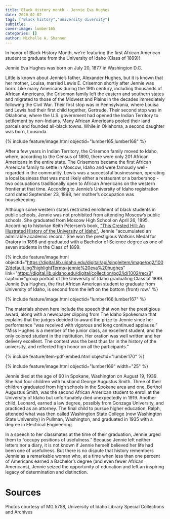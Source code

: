 ```yaml
---
title: Black History month - Jennie Eva Hughes
date: 2020-02-02
tags: ["Black history","university diversity"]
subtitle: 
cover-image: lumber165
categories: []
author: Michelle A. Shannon
---
```


In honor of Black History Month, we’re featuring the first African American student to graduate from the University of Idaho (Class of 1899)!

Jennie Eva Hughes was born on July 20, 1877 in Washington D.C. 

Little is known about Jennie’s father, Alexander Hughes, but it is known that her mother, Louisa, married Lewis E. Crisemon shortly after Jennie was born. Like many Americans during the 19th century, including thousands of African Americans, the Crisemon family left the eastern and southern states and migrated to those of the Midwest and Plains in the decades immediately following the Civil War. Their first stop was in Pennsylvania, where Louisa and Lewis had their first child together, Gertrude. Their second stop was in Oklahoma, where the U.S. government had opened the Indian Territory to settlement by non-Indians. Many African Americans pooled their land parcels and founded all-black towns. While in Oklahoma, a second daughter was born, Lousinda. 

{% include feature/image.html objectid="lumber165;lumber168" %}

After a few years in Indian Territory, the Crisemon family moved to Idaho, where, according to the Census of 1890, there were only 201 African Americans in the entire state. The Crisemons became the first African American family to settle in Moscow, Idaho and were famously well-regarded in the community. Lewis was a successful businessman, operating a local business that was most likely either a restaurant or a barbershop - two occupations traditionally open to African Americans on the western frontier at that time. According to Jennie’s University of Idaho registration card dated September 23, 1898, her mother’s occupation was housekeeping.

Although some western states restricted enrollment of black students in public schools, Jennie was not prohibited from attending Moscow’s public schools. She graduated from Moscow High School on April 26, 1895. According to historian Keith Petersen’s book, ["This Crested Hill: An Illustrated History of the University of Idaho"](https://alliance-primo.hosted.exlibrisgroup.com/primo-explore/fulldisplay?docid=CP71161949450001451&context=L&vid=UID&lang=en_US&search_scope=everything&adaptor=Local%20Search%20Engine&tab=default_tab&query=any,contains,this%20crested%20hill&sortby=rank), Jennie “accumulated an admirable academic record.” She won the prestigious Watkins Medal for Oratory in 1898 and graduated with a Bachelor of Science degree as one of seven students in the Class of 1899.

{% include feature/image.html objectid="https://digital.lib.uidaho.edu/digital/api/singleitem/image/pg2/1002/default.jpg?highlightTerms=jennie%20eva%20hughes" link="https://digital.lib.uidaho.edu/digital/collection/pg2/id/1002/rec/3" caption="group portrait of the University of Idaho graduating Class of 1899. Jennie Eva Hughes, the first African American student to graduate from University of Idaho, is second from the left on the bottom (front) row." %}

{% include feature/image.html objectid="lumber166;lumber167" %}

The materials shown here include the speech that won her the prestigious award, along with a newspaper clipping from The Idaho Spokesman that explains that the judges decided to award the prize to Jennie since her performance “was received with vigorous and long continued applause.” “Miss Hughes is a member of the junior class, an excellent student, and the only colored student in the institution. Her oration was well written and her delivery excellent. The contest was the best thus far in the history of the university, and reflected high honor on all the participants.”

{% include feature/item-pdf-embed.html objectid="lumber170" %}

{% include feature/image.html objectid="lumber169" width="25" %}

Jennie died at the age of 60 in Spokane, Washington on August 19, 1939. She had four children with husband George Augustus Smith. Three of their children graduated from high schools in the Spokane area and one, Berthol Augustus Smith, was the second African American student to enroll at the University of Idaho but unfortunately died unexpectedly in 1919. Another child, Leonard, earned a law degree, possibly from Gonzaga University, and practiced as an attorney. The final child to pursue higher education, Ralph, attended what was then called Washington State College (now Washington State University) in Pullman, Washington, and graduated in 1935 with a degree in Electrical Engineering.

In a speech to her classmates at the time of their graduation, Jennie urged them to “occupy positions of usefulness.” Because Jennie left neither letters nor a diary, it is not known if Jennie herself believed her life had been one of usefulness. But there is no dispute that history remembers Jennie as a remarkable woman who, at a time when less than one percent of Americans earned a Bachelor’s degree (and even fewer African Americans), Jennie seized the opportunity of education and left an inspiring legacy of determination and distinction.

# Sources

Photos courtesy of MG 5758, University of Idaho Library Special Collections and Archives
